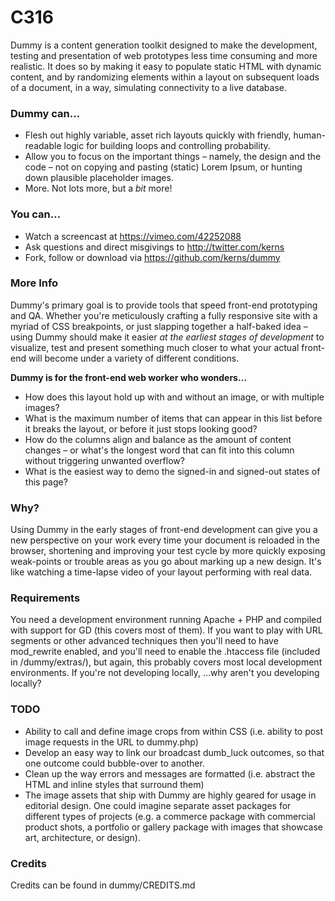 # C316

Dummy is a content generation toolkit designed to make the development, testing and presentation of web prototypes less time consuming and more realistic. It does so by making it easy to populate static HTML with dynamic content, and by randomizing elements within a layout on subsequent loads of a document, in a way, simulating connectivity to a live database.

### Dummy can…
+ Flesh out highly variable, asset rich layouts quickly with friendly, human-readable logic for building loops and controlling probability.
+ Allow you to focus on the important things – namely, the design and the code – not on copying and pasting (static) Lorem Ipsum, or hunting down plausible placeholder images.
+ More. Not lots more, but a _bit_ more!

### You can…
+ Watch a screencast at https://vimeo.com/42252088
+ Ask questions and direct misgivings to http://twitter.com/kerns
+ Fork, follow or download via https://github.com/kerns/dummy

### More Info
Dummy's primary goal is to provide tools that speed front-end prototyping and QA. Whether you're meticulously crafting a fully responsive site with a myriad of CSS breakpoints, or just slapping together a half-baked idea – using Dummy should make it easier _at the earliest stages of development_ to visualize, test and present something much closer to what your actual front-end will become under a variety of different conditions.


**Dummy is for the front-end web worker who wonders…**

+ How does this layout hold up with and without an image, or with multiple images?
+ What is the maximum number of items that can appear in this list before it breaks the layout, or before it just stops looking good?
+ How do the columns align and balance as the amount of content changes – or what's the longest word that can fit into this column without triggering unwanted overflow?
+ What is the easiest way to demo the signed-in and signed-out states of this page?

### Why?
Using Dummy in the early stages of front-end development can give you a new perspective on your work every time your document is reloaded in the browser, shortening and improving your test cycle by more quickly exposing weak-points or trouble areas as you go about marking up a new design. It's like watching a time-lapse video of your layout performing with real data.

### Requirements
You need a development environment running Apache + PHP and compiled with support for GD (this covers most of them). If you want to play with URL segments or other advanced techniques then you'll need to have mod_rewrite enabled, and you'll need to enable the .htaccess file (included in /dummy/extras/), but again, this probably covers most local development environments. If you're not developing locally, …why aren't you developing locally?

### TODO
+ Ability to call and define image crops from within CSS (i.e. ability to post image requests in the URL to dummy.php)
+ Develop an easy way to link our broadcast dumb_luck outcomes, so that one outcome could bubble-over to another.
+ Clean up the way errors and messages are formatted (i.e. abstract the HTML and inline styles that surround them)
+ The image assets that ship with Dummy are highly geared for usage in editorial design. One could imagine separate asset packages for different types of projects (e.g. a commerce package with commercial product shots, a portfolio or gallery package with images that showcase art, architecture, or design).

### Credits
Credits can be found in dummy/CREDITS.md
